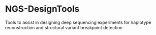 # NGS-DesignTools

Tools to assist in designing deep sequencing experiments for haplotype reconstruction and structural variant breakpoint detection
